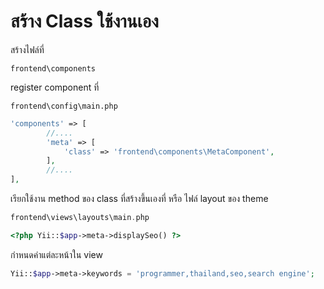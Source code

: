 # สร้าง Class ใช้งานเอง

สร้างไฟล์ที่

```text
frontend\components
```

register component ที่

```text
frontend\config\main.php
```

```php
'components' => [
        //....
        'meta' => [
            'class' => 'frontend\components\MetaComponent',
        ],
        //....
],
```

เรียกใช้งาน method ของ class ที่สร้างขึ้นเองที่ หรือ ไฟล์ layout ของ theme

```php
frontend\views\layouts\main.php
```

```php
<?php Yii::$app->meta->displaySeo() ?>
```

กำหนดค่าแต่ละหน้าใน view

```php
Yii::$app->meta->keywords = 'programmer,thailand,seo,search engine';
```

